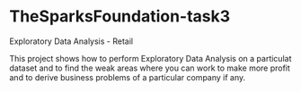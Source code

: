 # TheSparksFoundation-task3
Exploratory Data Analysis - Retail

This project shows how to perform Exploratory Data Analysis on a particulat dataset and to find the weak areas where you can work to make more profit and to derive business problems of a particular company if any.
